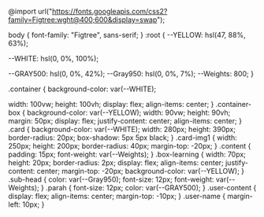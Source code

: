 @import url("https://fonts.googleapis.com/css2?family=Figtree:wght@400;600&display=swap");

body {
font-family: "Figtree", sans-serif;
}
:root {
--YELLOW: hsl(47, 88%, 63%);

--WHITE: hsl(0, 0%, 100%);

--GRAY500: hsl(0, 0%, 42%);
--Gray950: hsl(0, 0%, 7%);
--Weights: 800;
}

.container {
background-color: var(--WHITE);

width: 100vw;
height: 100vh;
display: flex;
align-items: center;
}
.container-box {
background-color: var(--YELLOW);
width: 90vw;
height: 90vh;
margin: 50px;
display: flex;
justify-content: center;
align-items: center;
}
.card {
background-color: var(--WHITE);
width: 280px;
height: 390px;
border-radius: 20px;
box-shadow: 5px 5px black;
}
.card-img1 {
width: 250px;
height: 200px;
border-radius: 40px;
margin-top: -20px;
}
.content {
padding: 15px;
font-weight: var(--Weights);
}
.box-learning {
width: 70px;
height: 20px;
border-radius: 2px;
display: flex;
align-items: center;
justify-content: center;
margin-top: -20px;
background-color: var(--YELLOW);
}
.sub-head {
color: var(--Gray950);
font-size: 12px;
font-weight: var(--Weights);
}
.parah {
font-size: 12px;
color: var(--GRAY500);
}
.user-content {
display: flex;
align-items: center;
margin-top: -10px;
}
.user-name {
margin-left: 10px;
}
